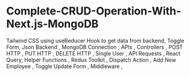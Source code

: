 # Complete-CRUD-Operation-With-Next.js-MongoDB
Tailwind CSS using useReducer Hook to get data from backend, Toggle Form, Json Backend , MongoDB Connection , APIs , Controllers , POST HTTP , PUT HTTP , DELETE HTTP , Single User , API Requests , React Query, Helper Functions , Redux Toolkit , Dispatch Action , Add New Employee , Toggle Update Form , Middleware ,
